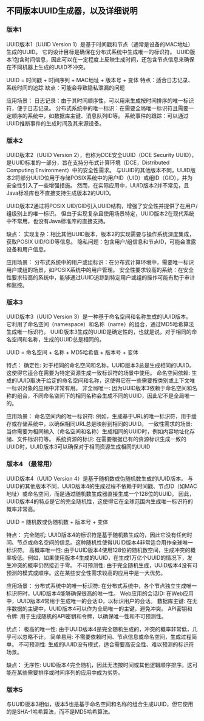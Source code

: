 ## 不同版本UUID生成器，以及详细说明


### 版本1
UUID版本1（UUID Version 1）是基于时间戳和节点（通常是设备的MAC地址）生成的UUID。
它的设计目标是确保在分布式系统中生成唯一的标识符。
UUID版本1包含时间信息，因此可以在一定程度上反映生成时间，还包含节点信息来确保在不同机器上生成的UUID不冲突。

UUID = 时间戳 + 时间序列 + MAC地址 + 版本号 + 变体
特点：适合日志记录、系统时间的追踪
缺点：可能会导致隐私泄漏的问题

应用场景：
    日志记录：由于其时间顺序性，可以用来生成按时间排序的唯一标识符，便于日志记录。
    分布式系统中的唯一标识：在需要全局唯一标识符且需要一定顺序的系统中，如数据库主键、消息队列ID等。
    系统事件的跟踪：可以通过UUID推断事件的生成时间及其来源设备。

### 版本2
UUID版本2（UUID Version 2），也称为DCE安全UUID（DCE Security UUID），是UUID标准的一部分，旨在支持分布式计算环境（DCE，Distributed Computing Environment）中的安全性需求。
与UUID的其他版本不同，UUID版本2将部分UUID位用于存储POSIX系统中的用户ID（UID）或组ID（GID），并为安全性引入了一些增强措施。
然而，在实际应用中，UUID版本2并不常见，且Java标准库也不直接支持生成版本2的UUID。

UUID版本2通过将POSIX UID/GID引入UUID结构，增强了安全性并提供了在用户/组级别上的唯一标识。
但由于实现复杂且使用场景特定，UUID版本2在现代系统中不常用，也没有Java标准库的直接支持。

缺点：
    实现复杂：相比其他UUID版本，版本2的实现需要与操作系统深度集成，获取POSIX UID/GID等信息。
    隐私问题：包含用户/组信息和节点ID，可能会泄露设备和用户信息。

应用场景：
    分布式系统中的用户或组标识：在分布式计算环境中，需要唯一标识用户或组的场景，如POSIX系统中的用户管理。
    安全性要求较高的系统：在安全性要求较高的系统中，能够通过UUID追踪到特定用户或组的操作可能有助于审计和监控。

### 版本3
UUID版本3（UUID Version 3）是一种基于命名空间和名称生成的UUID版本。
它利用了命名空间（namespace）和名称（name）的组合，通过MD5哈希算法生成唯一标识符。
UUID版本3生成的UUID是确定性的，也就是说，对于相同的命名空间和名称，生成的UUID总是相同的。

UUID = 命名空间 + 名称 + MD5哈希值 + 版本号 + 变体

特点：
    确定性: 对于相同的命名空间和名称，UUID版本3总是生成相同的UUID。这使得它适合在需要为特定资源生成一致标识符的场景中使用。
    命名空间依赖: 生成的UUID取决于给定的命名空间和名称，这使得它在一些需要按类别或上下文唯一标识对象的应用中非常有用。
    非全局唯一: 因为UUID版本3依赖于命名空间和名称的组合，不同命名空间下的相同名称会生成不同的UUID，因此它不是全局唯一的。

应用场景：
    命名空间内的唯一标识符: 例如，生成基于URL的唯一标识符，用于缓存或存储系统中，以确保相同URL总是映射到相同的UUID。
    一致性需求的场景: 当你需要为相同输入（命名空间和名称）生成相同的UUID时，例如内容地址化存储、文件标识符等。
    系统资源的标识: 在需要根据已有的资源标识生成一致的UUID时，UUID版本3可以确保对于相同资源生成相同的UUID


### 版本4 （最常用）

UUID版本4（UUID Version 4）是基于随机数或伪随机数生成的UUID版本。
与UUID的其他版本不同，UUID版本4的生成过程不依赖于时间戳、节点ID（如MAC地址）或命名空间，而是通过随机数生成器直接生成一个128位的UUID。
因此，UUID版本4的特点是它的完全随机性，这使得它在全球范围内生成唯一标识符的概率非常高。

UUID = 随机数或伪随机数 + 版本号 + 变体

特点：
    完全随机: UUID版本4的标识符是基于随机数生成的，因此它没有任何时间、节点或命名空间的信息。这种随机性使得UUID版本4非常适合用作全球唯一标识符。
    高概率唯一性: 由于UUID版本4使用128位的随机数空间，生成冲突的概率极低。例如，如果使用版本4生成的UUID，在生成1万亿个UUID的情况下，发生冲突的概率仍然接近于零。
    不可预测性: 由于完全随机生成，UUID版本4没有可预测的模式或顺序。这在某些安全性需求较高的应用中是一大优势。

应用场景：
    分布式系统中的唯一标识符: 在分布式系统中，各个节点独立生成唯一标识符时，UUID版本4能够确保很高的唯一性。
    Web应用的会话ID: 在Web应用中，UUID版本4常用于生成唯一的会话ID，以标识用户的会话。
    数据库主键: 在无序数据的主键中，UUID版本4可以作为全局唯一的主键，避免冲突。
    API密钥和令牌: 用于生成随机的API密钥和令牌，以确保唯一性和不可预测性。

优点：
    极高的唯一性: 由于UUID版本4是完全随机生成的，冲突的概率非常低，几乎可以忽略不计。
    简单易用: 不需要依赖时间、节点信息或命名空间，生成过程简单。
    不可预测性: 生成的UUID没有模式，适合需要高安全性、难以预测的标识符场景。

缺点：
    无序性: UUID版本4完全随机，因此无法按时间或其他逻辑顺序排序。这可能在某些需要排序或时间序列的应用中成为劣势。

### 版本5
与UUID版本3相似，版本5也是基于命名空间和名称的组合生成UUID，但它使用的是SHA-1哈希算法，而不是MD5哈希算法。
